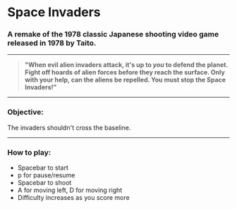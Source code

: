 # Space Invaders
### A remake of the 1978 classic Japanese shooting video game released in 1978 by Taito.
---
>**"When evil alien invaders attack, it's up to <em>you</em> to defend the planet. Fight off hoards of alien forces before they reach the surface. Only with your help, can the aliens be repelled. You must stop the Space Invaders!"**
---
### Objective:  
The invaders shouldn't cross the baseline. 

---
### How to play:  
- Spacebar to start
- p for pause/resume
- Spacebar to shoot
- A for moving left, D for moving right
- Difficulty increases as you score more


